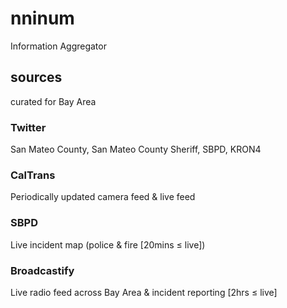 # nninum
Information Aggregator
## sources
curated for Bay Area
### Twitter
San Mateo County, San Mateo County Sheriff, SBPD, KRON4
### CalTrans
Periodically updated camera feed & live feed
### SBPD
Live incident map (police & fire [20mins ≤ live])
### Broadcastify
Live radio feed across Bay Area & incident reporting [2hrs ≤ live]
